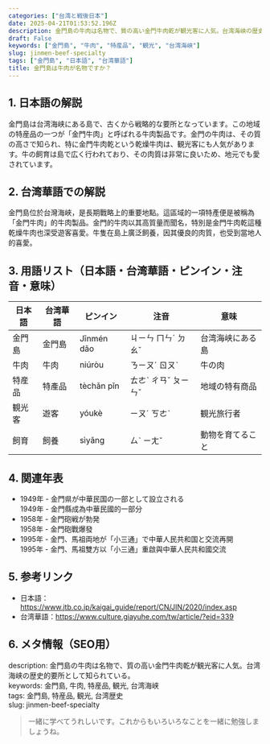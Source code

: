 ```yaml
---
categories: ["台湾と戦後日本"]
date: 2025-04-21T01:53:52.196Z
description: 金門島の牛肉は名物で、質の高い金門牛肉乾が観光客に人気。台湾海峡の歴史的要所として知られている。
draft: False
keywords: ["金門島", "牛肉", "特産品", "観光", "台湾海峡"]
slug: jinmen-beef-specialty
tags: ["金門島", "日本語", "台湾華語"]
title: 金門島は牛肉が名物ですか？
---
```




## 1. 日本語の解説  
金門島は台湾海峡にある島で、古くから戦略的な要所となっています。この地域の特産品の一つが「金門牛肉」と呼ばれる牛肉製品です。金門の牛肉は、その質の高さで知られ、特に金門牛肉乾という乾燥牛肉は、観光客にも人気があります。牛の飼育は島で広く行われており、その肉質は非常に良いため、地元でも愛されています。

## 2. 台湾華語での解説  
金門島位於台灣海峽，是長期戰略上的重要地點。這區域的一項特產便是被稱為「金門牛肉」的牛肉製品。金門的牛肉以其高質量而聞名，特別是金門牛肉乾這種乾燥牛肉也深受遊客喜愛。牛隻在島上廣泛飼養，因其優良的肉質，也受到當地人的喜愛。

## 3. 用語リスト（日本語・台湾華語・ピンイン・注音・意味）  

| 日本語 | 台湾華語 | ピンイン | 注音 | 意味 |
| ---------- | --------- | ------- | ----- | ---- |
| 金門島 | 金門島 | Jīnmén dǎo | ㄐㄧㄣ ㄇㄣˊ ㄉㄠˇ | 台湾海峡にある島 |
| 牛肉 | 牛肉 | niúròu | ㄋㄧㄡˊ ㄖㄡˋ | 牛の肉 |
| 特産品 | 特產品 | tèchǎn pǐn | ㄊㄜˋ ㄔㄢˇ ㄆㄧㄣˇ | 地域の特有商品 |
| 観光客 | 遊客 | yóukè | ㄧㄡˊ ㄎㄜˋ | 観光旅行者 |
| 飼育 | 飼養 | sìyǎng | ㄙˋ ㄧㄤˇ | 動物を育てること |

## 4. 関連年表  
- 1949年 - 金門県が中華民国の一部として設立される  
  1949年 - 金門縣成為中華民國的一部分  
- 1958年 - 金門砲戦が勃発  
  1958年 - 金門砲戰爆發  
- 1995年 - 金門、馬祖両地が「小三通」で中華人民共和国と交流再開  
  1995年 - 金門、馬祖雙方以「小三通」重啟與中華人民共和國交流  

## 5. 参考リンク  
- 日本語：https://www.jtb.co.jp/kaigai_guide/report/CN/JIN/2020/index.asp  
- 台湾華語：https://www.culture.giayuhe.com/tw/article/?eid=339  

## 6. メタ情報（SEO用）  
description: 金門島の牛肉は名物で、質の高い金門牛肉乾が観光客に人気。台湾海峡の歴史的要所として知られている。  
keywords: 金門島, 牛肉, 特産品, 観光, 台湾海峡  
tags: 金門島, 特産品, 観光, 台湾歴史  
slug: jinmen-beef-specialty  

> 一緒に学べてうれしいです。これからもいろいろなことを一緒に勉強しましょうね。